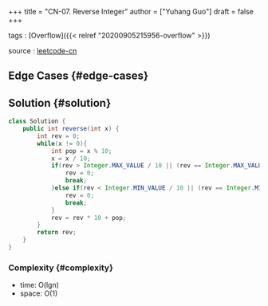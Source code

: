 +++
title = "CN-07. Reverse Integer"
author = ["Yuhang Guo"]
draft = false
+++

tags
: [Overflow]({{< relref "20200905215956-overflow" >}})

source
: [leetcode-cn](https://leetcode-cn.com/problems/reverse-integer/solution/)


## Edge Cases {#edge-cases}


## Solution {#solution}

```java
class Solution {
    public int reverse(int x) {
        int rev = 0;
        while(x != 0){
            int pop = x % 10;
            x = x / 10;
            if(rev > Integer.MAX_VALUE / 10 || (rev == Integer.MAX_VALUE / 10 && pop > Integer.MAX_VALUE % 10)){
                rev = 0;
                break;
            }else if(rev < Integer.MIN_VALUE / 10 || (rev == Integer.MIN_VALUE / 10 && x < Integer.MIN_VALUE % 10)){
                rev = 0;
                break;
            }
            rev = rev * 10 + pop;
        }
        return rev;
    }
}
```


### Complexity {#complexity}

-   time: O(lgn)
-   space: O(1)
